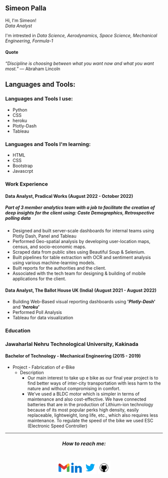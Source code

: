 ## Simeon Palla

Hi, I'm Simeon!
<br>
_Data Analyst_

I'm intrested in _Data Science, Aerodynamics, Space Science, Mechanical Engineering, Formula-1_

#### Quote

_“Discipline is choosing between what you want now and what you want most.”_ — Abraham Lincoln


## Languages and Tools:<br/>
### Languages and Tools I use:
* Python
* CSS
* heroku
* Plotly-Dash
* Tableau
### Languages and Tools I'm learning:
* HTML
* CSS
* Bootstrap
* Javascrpt
### Work Experience

#### Data Analyst, Pradical Works (August 2022 - October 2022)
##### Part of 3 member analytics team with a job to facilitate the creation of deep insights for the client using: Caste Demographics, Retrospective polling data
* Designed and built server-scale dashboards for internal teams using Plotly Dash, Panel and Tableau
* Performed Geo-spatial analysis by developing user-location maps, census, and socio-economic maps.
* Scraped data from public sites using Beautiful Soup & Selenium.
* Built pipelines for table extraction with OCR and sentiment analysis using various machine-learning models.
* Built reports for the authorities and the client.
* Associated with the tech team for designing & building of mobile applications for the client.


#### Data Analyst, The Ballot House UK (India) (August 2021 - August 2022)
* Building Web-Based visual reporting dashboards  using **'_Plotly-Dash_'** and **'_heroku_'**
* Performed Poll Analysis
* Tableau for data visualization

### Education

### Jawaharlal Nehru Technological University, Kakinada

#### Bachelor of Technology - Mechanical Engineering (2015 - 2019)

* Project - Fabrication of _e_-Bike
  * Description
    * Our main interest to take up e bike as our final year project
      is to find better ways of inter-city transportation with less
      harm to the nature and without compromising in comfort.
    * We’ve used a BLDC motor which is simpler in terms of
      maintenance and also cost-effective. We have connected
      batteries that are in the production of Lithium-ion
      technology because of its most popular perks high density,
      easily replaceable, lightweight, long life, etc., which also
      requires less maintenance. To regulate the speed of the
      bike we used ESC (Electronic Speed Controller)
      
      
<hr>

<h3 align="center"><i> How to reach me: <i/></h3><br>
<p align="center">
 <a href="mailto:simeonpalla@gmail.com" target="_blank"><img src="https://github.com/simeonpalla/icons/blob/main/gmail.svg" width="40" height="40" alt="Email"></a><a href="https://www.linkedin.com/in/simeon-palla/" target="_blank"><img src="https://github.com/simeonpalla/icons/blob/main/linkedin.svg" width="40" height="40" alt="LinkedIn"></a>
  <a href="https://twitter.com/simeon_palla" target="_blank"><img src="https://github.com/simeonpalla/icons/blob/main/twitter.svg" width="40" height="40" alt="Twitter"></a>
  <a href="https://github.com/simeonpalla" target="_blank"><img src="https://github.com/simeonpalla/icons/blob/main/icons8-github.svg" width="40" height="40" alt="GitHub"></a>
</p>

<!---
simeonpalla/simeonpalla is a ✨ special ✨ repository because its `README.md` (this file) appears on your GitHub profile.
You can click the Preview link to take a look at your changes.
--->
